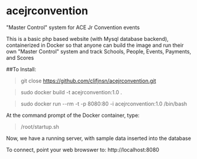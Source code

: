 # acejrconvention
"Master Control" system for ACE Jr Convention events

This is a basic php based website (with Mysql database backend), containerized in Docker so that anyone can build the image and run their own "Master Control" system and track Schools, People, Events, Payments, and Scores

##To Install:
> git close https://github.com/clifjnsn/acejrconvention.git

> sudo docker build -t acejrconvention:1.0 .

> sudo docker run --rm -t -p 8080:80 -i acejrconvention:1.0 /bin/bash


At the command prompt of the Docker container, type:
> /root/startup.sh

Now, we have a running server, with sample data inserted into the database

To connect, point your web browswer to: http://localhost:8080

